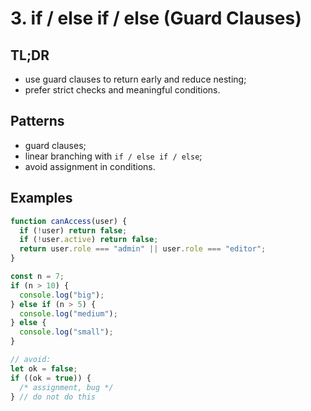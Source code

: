 # 3. if / else if / else (Guard Clauses)

## TL;DR

- use guard clauses to return early and reduce nesting;
- prefer strict checks and meaningful conditions.

## Patterns

- guard clauses;
- linear branching with `if / else if / else`;
- avoid assignment in conditions.

## Examples

```js
function canAccess(user) {
  if (!user) return false;
  if (!user.active) return false;
  return user.role === "admin" || user.role === "editor";
}

const n = 7;
if (n > 10) {
  console.log("big");
} else if (n > 5) {
  console.log("medium");
} else {
  console.log("small");
}

// avoid:
let ok = false;
if ((ok = true)) {
  /* assignment, bug */
} // do not do this
```
